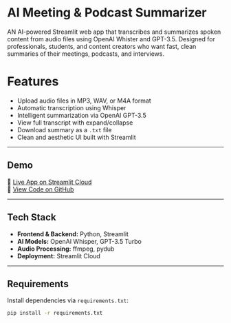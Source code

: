 # AI Meeting & Podcast Summarizer

AN AI-powered Streamlit web app that transcribes and summarizes spoken content from audio files using OpenAI Whister and GPT-3.5. Designed for professionals, students, and content creators who want fast, clean summaries of their meetings, podcasts, and interviews.

# Features
- Upload audio files in MP3, WAV, or M4A format
- Automatic transcription using Whisper
- Intelligent summarization via OpenAI GPT-3.5
- View full transcript with expand/collapse
- Download summary as a `.txt` file
- Clean and aesthetic UI built with Streamlit

---

## Demo

🔗 [Live App on Streamlit Cloud](https://ai-meeting-summarizer-w3nrpen4nshca8xkhbids3.streamlit.app)  
📁 [View Code on GitHub](https://github.com/mcarlod/ai-meeting-summarizer)

---

## Tech Stack
- **Frontend & Backend:** Python, Streamlit
- **AI Models:** OpenAI Whisper, GPT-3.5 Turbo
- **Audio Processing:** ffmpeg, pydub
- **Deployment:** Streamlit Cloud

---

## Requirements

Install dependencies via `requirements.txt`:

```bash
pip install -r requirements.txt
